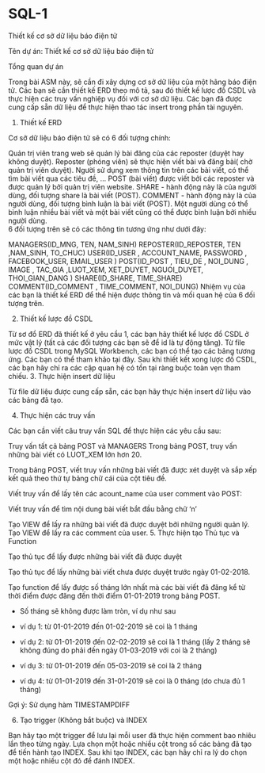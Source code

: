 # SQL-1
Thiết kế cơ sở dữ liệu báo điện tử

Tên dự án: Thiết kế cơ sở dữ liệu báo điện tử

Tổng quan dự án

Trong bài ASM này, sẽ cần đi xây dựng cơ sở dữ liệu của một hãng báo điện tử. Các bạn sẽ cần thiết kế ERD theo mô tả, sau đó thiết kế lược đồ CSDL và thực hiện các truy vấn nghiệp vụ đối với cơ sở dữ liệu. Các bạn đã được cung cấp sẵn dữ liệu để thực hiện thao tác insert trong phần tài nguyên.

1. Thiết kế ERD

Cơ sở dữ liệu báo điện tử sẽ có 6 đối tượng chính:

Quản trị viên trang web sẽ quản lý bài đăng của các reposter (duyệt hay không duyệt).
Reposter (phóng viên) sẽ thực hiện viết bài và đăng bài( chờ quản trị viên duyệt).
Người sử dụng xem thông tin trên các bài viết, có thể tìm bài viết qua các tiêu đề, ...
POST (bài viết) được viết bởi các reposter và được quản lý bởi quản trị viên website.
SHARE - hành động này là của người dùng, đối tượng share là bài viết (POST). 
COMMENT - hành động này là của người dùng, đối tượng bình luận là bài viết (POST). Một người dùng có thể bình luận nhiều bài viết và một bài viết cũng có thể được bình luận bởi nhiều người dùng.     
 6 đối tượng trên sẽ có các thông tin tương ứng như dưới đây:

MANAGERS(ID_MNG, TEN, NAM_SINH)
REPOSTER(ID_REPOSTER, TEN ,NAM_SINH, TO_CHUC)
USER(ID_USER , ACCOUNT_NAME, PASSWORD , FACEBOOK_USER, EMAIL_USER )
POST(ID_POST , TIEU_DE , NOI_DUNG , IMAGE , TAC_GIA ,LUOT_XEM,  XET_DUYET, NGUOI_DUYET, THOI_GIAN_DANG )
SHARE(ID_SHARE, TIME_SHARE)
COMMENT(ID_COMMENT , TIME_COMMENT, NOI_DUNG)
 Nhiệm vụ của các bạn là thiết kế ERD để thể hiện được thông tin và mối quan hệ của 6 đối tượng trên.

2. Thiết kế lược đồ CSDL

Từ sơ đồ ERD đã thiết kế ở yêu cầu 1, các bạn hãy thiết kế lược đồ CSDL ở mức vật lý (tất cả các đối tượng các bạn sẽ để id là tự động tăng). Từ file lược đồ CSDL trong MySQL Workbench, các bạn có thể tạo các bảng tương ứng. Các bạn có thể tham khảo tại đây.
Sau khi thiết kết xong lược đồ CSDL, các bạn hãy chỉ ra các cặp quan hệ có tồn tại ràng buộc toàn vẹn tham chiếu.
3. Thực hiện insert dữ liệu

Từ file dữ liệu được cung cấp sẵn, các bạn hãy thực hiện insert dữ liệu vào các bảng đã tạo.

4. Thực hiện các truy vấn 

Các bạn cần viết câu truy vấn SQL để thực hiện các yêu cầu sau:

Truy vấn tất cả bảng POST và MANAGERS
Trong bảng POST, truy vấn những bài viết có LUOT_XEM lớn hơn 20.


Trong bảng POST, viết truy vấn những bài viết đã được xét duyệt và sắp xếp kết quả theo thứ tự bảng chữ cái của cột tiêu đề.


Viết truy vấn để lấy tên các acount_name của user comment vào POST: 


Viết truy vấn để tìm nội dung bài viết bắt đầu bằng chữ ‘n’


Tạo VIEW để lấy ra những bài viết đã được duyệt bởi những người quản lý.
Tạo VIEW để lấy ra các comment của user.
5. Thực hiện tạo Thủ tục và Function

Tạo thủ tục để lấy được những bài viết đã được duyệt

Tạo thủ tục để lấy những bài viết chưa được duyệt trước ngày 01-02-2018.

Tạo function để lấy được số tháng lớn nhất mà các bài viết đã đăng kể từ thời điểm được đăng đến thời điểm 01-01-2019 trong bảng POST.
- Số tháng sẽ không được làm tròn, ví dụ như sau

+ ví dụ 1:  từ 01-01-2019 đến 01-02-2019 sẽ coi là 1 tháng

+ ví dụ 2:  từ 01-01-2019 đến 02-02-2019 sẽ coi là 1 tháng (lấy 2 tháng sẽ không đúng do phải đến ngày 01-03-2019 với coi là 2 tháng)

+ ví dụ 3:  từ 01-01-2019 đến 05-03-2019 sẽ coi là 2 tháng

+ ví dụ 4:  từ 01-01-2019 đến 31-01-2019 sẽ coi là 0 tháng (do chưa đủ 1 tháng)

Gợi ý: Sử dụng hàm TIMESTAMPDIFF



6. Tạo trigger (Không bắt buộc) và INDEX

Bạn hãy tạo một trigger để lưu lại mỗi user đã thực hiện comment bao nhiêu lần theo từng ngày.
Lựa chọn một hoặc nhiều cột trong số các bảng đã tạo để tiến hành tạo INDEX. Sau khi tạo INDEX, các bạn hãy chỉ ra lý do chọn một hoặc nhiều cột đó để đánh INDEX.

